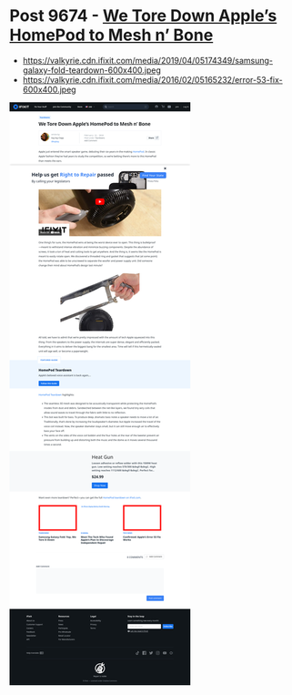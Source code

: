 # Post 9674 - [We Tore Down Apple’s HomePod to Mesh n’ Bone](https://www.ifixit.com/News/9674/apple-homepod-teardown)

- https://valkyrie.cdn.ifixit.com/media/2019/04/05174349/samsung-galaxy-fold-teardown-600x400.jpeg
- https://valkyrie.cdn.ifixit.com/media/2016/02/05165232/error-53-fix-600x400.jpeg

![screencap](screenshots/a8ebcdbc-6d1e-41c7-9605-6fd15935384a.png)
